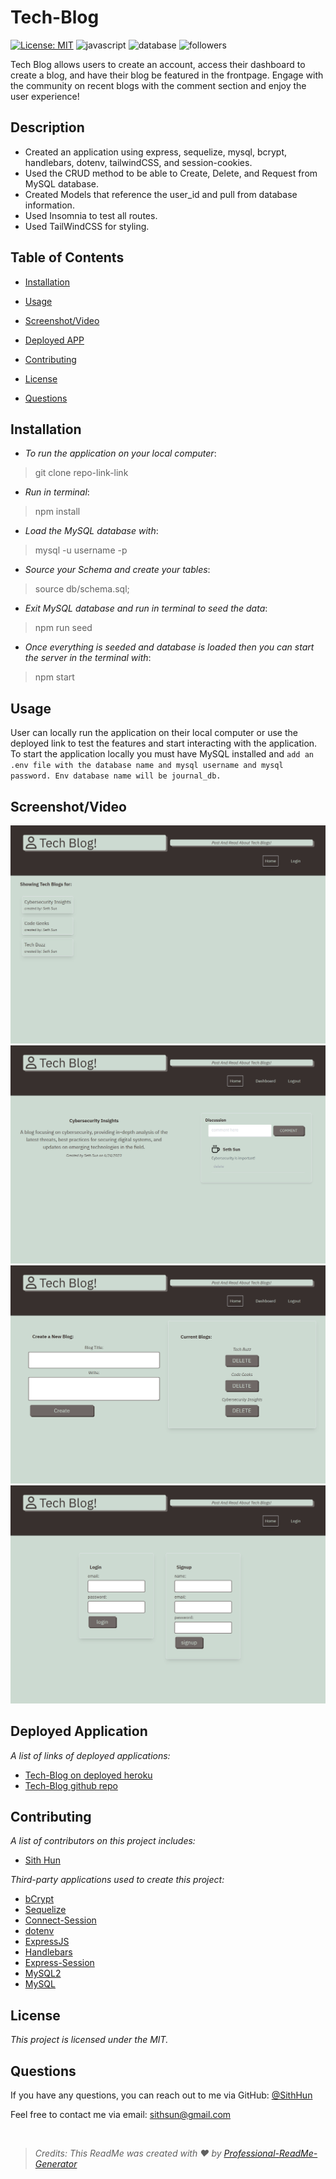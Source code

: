# Tech-Blog
  [![License: MIT](https://img.shields.io/badge/License-MIT-yellow.svg)](https://opensource.org/licenses/MIT) ![javascript](https://img.shields.io/badge/langages-javascript-blue.svg) ![database](https://img.shields.io/badge/database-mysql-purple.svg) ![followers](https://img.shields.io/badge/followers-8-green.svg)

Tech Blog allows users to create an account, access their dashboard to create a blog, and have their blog be featured in the frontpage. Engage with the community on recent blogs with the comment section and enjoy the user experience!

## Description
* Created an application using express, sequelize, mysql, bcrypt, handlebars, dotenv, tailwindCSS, and session-cookies.
* Used the CRUD method to be able to Create, Delete, and Request from MySQL database.
* Created Models that reference the user_id and pull from database information.
* Used Insomnia to test all routes.
* Used TailWindCSS for styling.

## Table of Contents
- [Installation](#installation)
- [Usage](#usage)

- [Screenshot/Video](#screenshotvideo)
- [Deployed APP](#deployed-application)
- [Contributing](#contributing)
- [License](#license)
- [Questions](#questions)

## Installation
* _To run the application on your local computer_:
> git clone repo-link-link

* _Run in terminal_:
> npm install

* _Load the MySQL database with_:
> mysql -u username -p

* _Source your Schema and create your tables_:
> source db/schema.sql;

* _Exit MySQL database and run in terminal to seed the data_:
> npm run seed

* _Once everything is seeded and database is loaded then you can start the server in the terminal with_:
> npm start

## Usage
User can locally run the application on their local computer or use the deployed link to test the features and start interacting with the application. To start the application locally you must have MySQL installed and ```add an .env file with the database name and mysql username and mysql password. Env database name will be journal_db.```


## Screenshot/Video

![IMAGE 1](./assets/homepage.png)
![IMAGE 2](./assets/blog.png)
![IMAGE 3](./assets/profile.png)
![IMAGE 4](./assets/login.png)


## Deployed Application
*A list of links of deployed applications:*

- [Tech-Blog on deployed heroku](https://shielded-crag-55388-ba89262db419.herokuapp.com/)
- [Tech-Blog github repo](https://github.com/SithHun/tech-blog-post)

## Contributing
*A list of contributors on this project includes:*

* [Sith Hun](#github)


*Third-party applications used to create this project:*
* [bCrypt](#bcrypt)
* [Sequelize](#sequelize)
* [Connect-Session](#connect-session)
* [dotenv](#dotenv)
* [ExpressJS](#expressjs)
* [Handlebars](#handlebars)
* [Express-Session](#express-session)
* [MySQL2](#mysql2)
* [MySQL](#mysql)

## License
*This project is licensed under the MIT.*



## Questions
If you have any questions, you can reach out to me via GitHub: [@SithHun](https://github.com/SithHun)

Feel free to contact me via email: sithsun@gmail.com

<br>

> *Credits: This ReadMe was created with ❤️ by [Professional-ReadMe-Generator](https://github.com/SithHun/Professional-ReadMe-Generator)*
